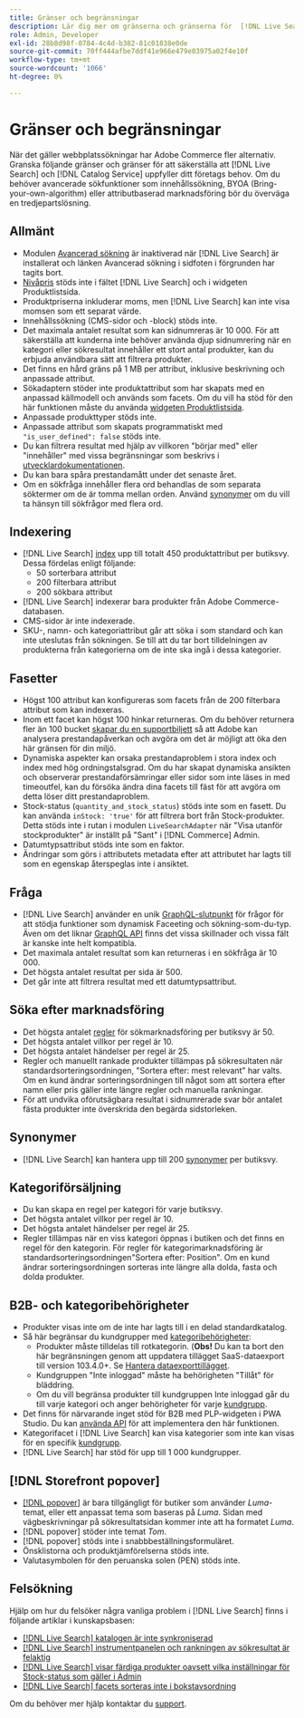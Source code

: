 ```yaml
---
title: Gränser och begränsningar
description: Lär dig mer om gränserna och gränserna för  [!DNL Live Search] så att du kan vara säker på att det uppfyller behoven i din verksamhet.
role: Admin, Developer
exl-id: 28b8d98f-0784-4c4d-b382-81c01838e0de
source-git-commit: 70ff444afbe7ddf41e966e479e03975a02f4e10f
workflow-type: tm+mt
source-wordcount: '1066'
ht-degree: 0%

---
```


# Gränser och begränsningar

När det gäller webbplatssökningar har Adobe Commerce fler alternativ. Granska följande gränser och gränser för att säkerställa att [!DNL Live Search] och [!DNL Catalog Service] uppfyller ditt företags behov. Om du behöver avancerade sökfunktioner som innehållssökning, BYOA (Bring-your-own-algorithm) eller attributbaserad marknadsföring bör du överväga en tredjepartslösning.

## Allmänt

- Modulen [Avancerad sökning](https://experienceleague.adobe.com/sv/docs/commerce-admin/catalog/catalog/search/search) är inaktiverad när [!DNL Live Search] är installerat och länken Avancerad sökning i sidfoten i förgrunden har tagits bort.
- [Nivåpris](https://experienceleague.adobe.com/sv/docs/commerce-admin/catalog/products/pricing/product-price-tier) stöds inte i fältet [!DNL Live Search] och i widgeten Produktlistsida.
- Produktpriserna inkluderar moms, men [!DNL Live Search] kan inte visa momsen som ett separat värde.
- Innehållssökning (CMS-sidor och -block) stöds inte.
- Det maximala antalet resultat som kan sidnumreras är 10 000. För att säkerställa att kunderna inte behöver använda djup sidnumrering när en kategori eller sökresultat innehåller ett stort antal produkter, kan du erbjuda användbara sätt att filtrera produkter.
- Det finns en hård gräns på 1 MB per attribut, inklusive beskrivning och anpassade attribut.
- Sökadaptern stöder inte produktattribut som har skapats med en anpassad källmodell och används som facets. Om du vill ha stöd för den här funktionen måste du använda [widgeten Produktlistsida](plp-styling.md).
- Anpassade produkttyper stöds inte.
- Anpassade attribut som skapats programmatiskt med `"is_user_defined": false` stöds inte.
- Du kan filtrera resultat med hjälp av villkoren &quot;börjar med&quot; eller &quot;innehåller&quot; med vissa begränsningar som beskrivs i [utvecklardokumentationen](https://developer.adobe.com/commerce/webapi/graphql/schema/live-search/queries/product-search/#limitations).
- Du kan bara spåra prestandamått under det senaste året.
- Om en sökfråga innehåller flera ord behandlas de som separata söktermer om de är tomma mellan orden. Använd [synonymer](./synonyms.md) om du vill ta hänsyn till sökfrågor med flera ord.

## Indexering

- [!DNL Live Search] [index](indexing.md) upp till totalt 450 produktattribut per butiksvy. Dessa fördelas enligt följande:
   - 50 sorterbara attribut
   - 200 filterbara attribut
   - 200 sökbara attribut
- [!DNL Live Search] indexerar bara produkter från Adobe Commerce-databasen.
- CMS-sidor är inte indexerade.
- SKU-, namn- och kategoriattribut går att söka i som standard och kan inte uteslutas från sökningen. Se till att du tar bort tilldelningen av produkterna från kategorierna om de inte ska ingå i dessa kategorier.

## Fasetter

- Högst 100 attribut kan konfigureras som facets från de 200 filterbara attribut som kan indexeras.
- Inom ett facet kan högst 100 hinkar returneras. Om du behöver returnera fler än 100 bucket [skapar du en supportbiljett](https://experienceleague.adobe.com/sv/docs/commerce-knowledge-base/kb/help-center-guide/magento-help-center-user-guide) så att Adobe kan analysera prestandapåverkan och avgöra om det är möjligt att öka den här gränsen för din miljö.
- Dynamiska aspekter kan orsaka prestandaproblem i stora index och index med hög ordningstalsgrad. Om du har skapat dynamiska ansikten och observerar prestandaförsämringar eller sidor som inte läses in med timeoutfel, kan du försöka ändra dina facets till fäst för att avgöra om detta löser ditt prestandaproblem.
- Stock-status (`quantity_and_stock_status`) stöds inte som en fasett. Du kan använda `inStock: 'true'` för att filtrera bort från Stock-produkter. Detta stöds inte i rutan i modulen `LiveSearchAdapter` när &quot;Visa utanför stockprodukter&quot; är inställt på &quot;Sant&quot; i [!DNL Commerce] Admin.
- Datumtypsattribut stöds inte som en faktor.
- Ändringar som görs i attributets metadata efter att attributet har lagts till som en egenskap återspeglas inte i ansiktet.

## Fråga

- [!DNL Live Search] använder en unik [GraphQL-slutpunkt](https://developer.adobe.com/commerce/webapi/graphql/schema/live-search/) för frågor för att stödja funktioner som dynamisk Faceeting och sökning-som-du-typ. Även om det liknar [GraphQL API](https://developer.adobe.com/commerce/webapi/graphql/) finns det vissa skillnader och vissa fält är kanske inte helt kompatibla.
- Det maximala antalet resultat som kan returneras i en sökfråga är 10 000.
- Det högsta antalet resultat per sida är 500.
- Det går inte att filtrera resultat med ett datumtypsattribut.

## Söka efter marknadsföring

- Det högsta antalet [regler](rules.md) för sökmarknadsföring per butiksvy är 50.
- Det högsta antalet villkor per regel är 10.
- Det högsta antalet händelser per regel är 25.
- Regler och manuellt rankade produkter tillämpas på sökresultaten när standardsorteringsordningen, &quot;Sortera efter: mest relevant&quot; har valts. Om en kund ändrar sorteringsordningen till något som att sortera efter namn eller pris gäller inte längre regler och manuella rankningar.
- För att undvika oförutsägbara resultat i sidnumrerade svar bör antalet fästa produkter inte överskrida den begärda sidstorleken.

## Synonymer

- [!DNL Live Search] kan hantera upp till 200 [synonymer](synonyms.md) per butiksvy.

## Kategoriförsäljning

- Du kan skapa en regel per kategori för varje butiksvy.
- Det högsta antalet villkor per regel är 10.
- Det högsta antalet händelser per regel är 25.
- Regler tillämpas när en viss kategori öppnas i butiken och det finns en regel för den kategorin. För regler för kategorimarknadsföring är standardsorteringsordningen&quot;Sortera efter: Position&quot;. Om en kund ändrar sorteringsordningen sorteras inte längre alla dolda, fasta och dolda produkter.

## B2B- och kategoribehörigheter

- Produkter visas inte om de inte har lagts till i en delad standardkatalog.
- Så här begränsar du kundgrupper med [kategoribehörigheter](https://experienceleague.adobe.com/sv/docs/commerce-admin/catalog/categories/category-permissions):
   - Produkter måste tilldelas till rotkategorin. (**Obs!** Du kan ta bort den här begränsningen genom att uppdatera tillägget SaaS-dataexport till version 103.4.0+. Se [Hantera dataexporttillägget](../data-export/manage-extension.md).
   - Kundgruppen &quot;Inte inloggad&quot; måste ha behörigheten &quot;Tillåt&quot; för bläddring.
   - Om du vill begränsa produkter till kundgruppen Inte inloggad går du till varje kategori och anger behörigheter för varje [kundgrupp](https://experienceleague.adobe.com/sv/docs/commerce-admin/b2b/shared-catalogs/catalog-shared-manage).
- Det finns för närvarande inget stöd för B2B med PLP-widgeten i PWA Studio. Du kan [använda API](install.md#pwa-support) för att implementera den här funktionen.
- Kategorifacet i [!DNL Live Search] kan visa kategorier som inte kan visas för en specifik [kundgrupp](https://experienceleague.adobe.com/sv/docs/commerce-admin/b2b/shared-catalogs/catalog-shared-manage).
- [!DNL Live Search] har stöd för upp till 1 000 kundgrupper.

## [!DNL Storefront popover]

- [[!DNL popover]](storefront-popover.md) är bara tillgängligt för butiker som använder *Luma*-temat, eller ett anpassat tema som baseras på *Luma*. Sidan med vägbeskrivningar på sökresultatsidan kommer inte att ha formatet *Luma*.
- [!DNL popover] stöder inte temat *Tom*.
- [!DNL popover] stöds inte i snabbbeställningsformuläret.
- Önsklistorna och produktjämförelserna stöds inte.
- Valutasymbolen för den peruanska solen (PEN) stöds inte.

## Felsökning

Hjälp om hur du felsöker några vanliga problem i [!DNL Live Search] finns i följande artiklar i kunskapsbasen:

- [[!DNL Live Search] katalogen är inte synkroniserad](https://experienceleague.adobe.com/sv/docs/commerce-knowledge-base/kb/troubleshooting/miscellaneous/live-search-catalog-data-sync)
- [[!DNL Live Search] instrumentpanelen och rankningen av sökresultat är felaktig](https://experienceleague.adobe.com/sv/docs/commerce-knowledge-base/kb/troubleshooting/miscellaneous/live-search-dashboard-ranking-incorrect)
- [[!DNL Live Search] visar färdiga produkter oavsett vilka inställningar för Stock-status som gäller i Admin](https://experienceleague.adobe.com/en/docs/commerce-knowledge-base/kb/troubleshooting/miscellaneous/live-search-displays-out-of-stock-products)
- [[!DNL Live Search] facets sorteras inte i bokstavsordning](https://experienceleague.adobe.com/sv/docs/commerce-knowledge-base/kb/troubleshooting/miscellaneous/live-search-facets-not-sorted)

Om du behöver mer hjälp kontaktar du [support](https://experienceleague.adobe.com/sv/docs/commerce-knowledge-base/kb/help-center-guide/magento-help-center-user-guide).

